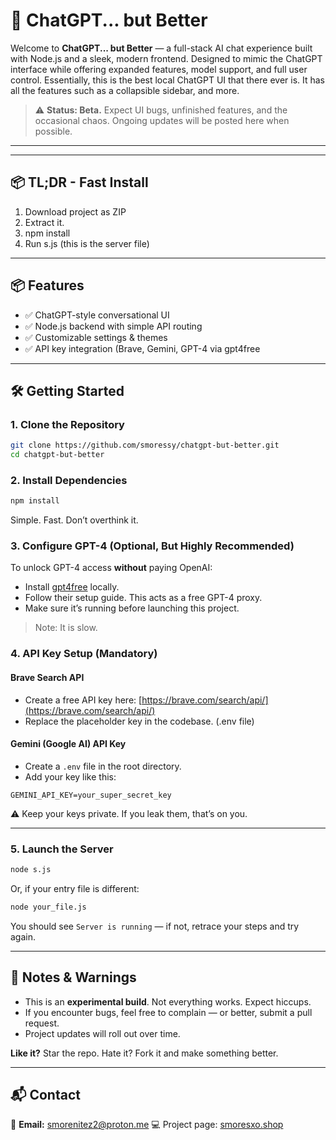 # 🚀 ChatGPT... but Better

Welcome to **ChatGPT... but Better** — a full-stack AI chat experience built with Node.js and a sleek, modern frontend. Designed to mimic the ChatGPT interface while offering expanded features, model support, and full user control. Essentially, this is the best local ChatGPT UI that there ever is. It has all the features such as a collapsible sidebar, and more.

> ⚠️ **Status: Beta.** Expect UI bugs, unfinished features, and the occasional chaos. Ongoing updates will be posted here when possible.

---

---

## 📦 TL;DR - Fast Install
1. Download project as ZIP
2. Extract it.
3. npm install
4. Run s.js (this is the server file)


---

## 📦 Features

* ✅ ChatGPT-style conversational UI
* ✅ Node.js backend with simple API routing
* ✅ Customizable settings & themes
* ✅ API key integration (Brave, Gemini, GPT-4 via gpt4free

---

## 🛠️ Getting Started

### 1. Clone the Repository

```bash
git clone https://github.com/smoressy/chatgpt-but-better.git
cd chatgpt-but-better
```

### 2. Install Dependencies

```bash
npm install
```

Simple. Fast. Don’t overthink it.

### 3. Configure GPT-4 (Optional, But Highly Recommended)

To unlock GPT-4 access **without** paying OpenAI:

* Install [gpt4free](https://github.com/xtekky/gpt4free) locally.
* Follow their setup guide. This acts as a free GPT-4 proxy.
* Make sure it’s running before launching this project.
> Note: It is slow.
### 4. API Key Setup (Mandatory)

#### Brave Search API

* Create a free API key here: [https://brave.com/search/api/](https://brave.com/search/api/)
* Replace the placeholder key in the codebase. (.env file)

#### Gemini (Google AI) API Key

* Create a `.env` file in the root directory.
* Add your key like this:

```env
GEMINI_API_KEY=your_super_secret_key
```

⚠️ Keep your keys private. If you leak them, that’s on you.

---

### 5. Launch the Server

```bash
node s.js
```

Or, if your entry file is different:

```bash
node your_file.js
```

You should see `Server is running` — if not, retrace your steps and try again.

---

## 🧹 Notes & Warnings

* This is an **experimental build**. Not everything works. Expect hiccups.
* If you encounter bugs, feel free to complain — or better, submit a pull request.
* Project updates will roll out over time.

**Like it?** Star the repo. Hate it? Fork it and make something better.

---

## 📬 Contact

📧 **Email:** [smorenitez2@proton.me](mailto:smorenitez2@proton.me)
💻 Project page: [smoresxo.shop](https://smoresxo.shop)
